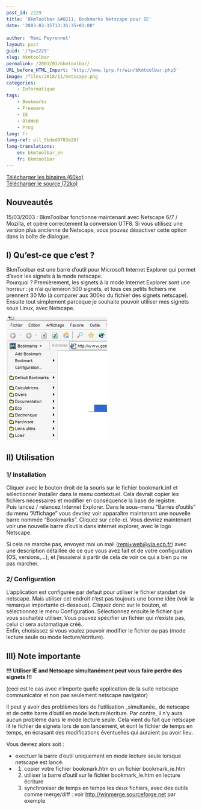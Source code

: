 ```yaml
---
post_id: 2229
title: 'BkmToolbar &#8211; Bookmarks Netscape pour IE'
date: '2003-03-15T13:35:35+01:00'

author: 'Rémi Peyronnet'
layout: post
guid: '/?p=2229'
slug: bkmtoolbar
permalink: /2003/03/bkmtoolbar/
URL_before_HTML_Import: 'http://www.lprp.fr/win/bkmtoolbar.php3'
image: /files/2018/11/netscape.png
categories:
    - Informatique
tags:
    - Bookmarks
    - Freeware
    - IE
    - OldWeb
    - Prog
lang: fr
lang-ref: pll_5bded0783e26f
lang-translations:
    en: bkmtoolbar_en
    fr: bkmtoolbar
---
```


[Télécharger les binaires (60ko)](/files/old-web/win/bkmtoolbar_release.zip)  
[Télécharger le source (72ko)](/files/old-web/win/bkmtoolbar_src.zip)

## Nouveautés

15/03/2003 : BkmToolbar fonctionne maintenant avec Netscape 6/7 / Mozilla, et opère correctement la conversion UTF8. Si vous utilisez une version plus ancienne de Netscape, vous pouvez désactiver cette option dans la boîte de dialogue.

## I) Qu’est-ce que c’est ?

BkmToolbar est une barre d’outil pour Microsoft Internet Explorer qui permet d’avoir les signets à la mode netscape.  
Pourquoi ? Premièrement, les signets à la mode Internet Explorer sont une horreur : je n’ai qu’environ 500 signets, et tous ces petits fichiers me prennent 30 Mo (à comparer aux 300ko du fichier des signets netscape).  
Ensuite tout simplement parceque je souhaite pouvoir utiliser mes signets sous Linux, avec Netscape.

![](/files/old-web/win/bkmtoolbar_scr.jpg)

## II) Utilisation

### 1/ Installation

Cliquer avec le bouton droit de la souris sur le fichier bookmark.inf et sélectionner Installer dans le menu contextuel. Cela devrait copier les fichiers nécessaires et modifier en conséquence la base de registre.  
Puis lancez / relancez Internet Explorer. Dans le sous-menu “Barres d’outils” du menu “Affichage” vous devriez voir apparaître maintenant une nouvelle barre nommée “Bookmarks”. Cliquez sur celle-ci. Vous devriez maintenant voir une nouvelle barre d’outils dans internet explorer, avec le logo Netscape.

Si cela ne marche pas, envoyez moi un mail (<remi+web@via.ecp.fr>) avec une description détaillée de ce que vous avez fait et de votre configuration (OS, versions,…), et j’essaierai à partir de cela de voir ce qui a bien pu ne pas marcher.

### 2/ Configuration

L’application est configurée par defaut pour utiliser le fichier standart de netscape. Mais utiliser cet endroit n’est pas toujours une bonne idée (voir la remarque importante ci-dessous). Cliquez donc sur le bouton, et sélectionnez le menu Configuration. Sélectionnez ensuite le fichier que vous souhaitez utiliser. Vous pouvez spécifier un fichier qui n’existe pas, celui ci sera automatique créé.  
Enfin, choisissez si vous voulez pouvoir modifier le fichier ou pas (mode lecture seule ou mode lecture/écriture).

## III) Note importante

 **!!! Utiliser IE and Netscape simultanément peut vous faire perdre des signets !!!**

(ceci est le cas avec n’importe quelle application de la suite netscape communicator et non pas seulement netscape navigator)

Il peut y avoir des problèmes lors de l’utilisation \_simultanée\_ de netscape et de cette barre d’outil en mode lecture/écriture. Par contre, il n’y aura aucun problème dans le mode lecture seule. Cela vient du fait que netscape lit le fichier de signets lors de son lancement, et écrit le fichier de temps en temps, en écrasant des modifications éventuelles qui auraient pu avoir lieu.

Vous devrez alors soit :

- exectuer la barre d’outil uniquement en mode lecture seule lorsque netscape est lancé.
- 1. copier votre fichier bookmark.htm en un fichier bookmark\_ie.htm
    2. utiliser la barre d’outil sur le fichier bookmark\_ie.htm en lecture écriture
    3. synchroniser de temps en temps les deux fichiers, avec des outils comme merge/diff : voir <http://winmerge.sourceforge.net> par exemple